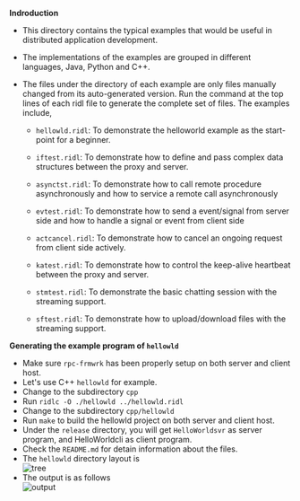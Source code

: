 **Indroduction**
* This directory contains the typical examples that would be useful in distributed application development.

* The implementations of the examples are grouped in different languages, Java, Python and C++.

* The files under the directory of each example are only files manually changed from its auto-generated version. Run the command at the top lines of each ridl file to generate the complete set of files. The examples include,

    * `hellowld.ridl`: To demonstrate the helloworld example as the start-point for a beginner. 

    * `iftest.ridl`: To demonstrate how to define and pass complex data structures between the proxy and server. 

    * `asynctst.ridl`: To demonstrate how to call remote procedure asynchronously and how to service a remote call asynchronously

    * `evtest.ridl`: To demonstrate how to send a event/signal from server side and how to handle a signal or event from client side

    * `actcancel.ridl`: To demonstrate how to cancel an ongoing request from client side actively.

    * `katest.ridl`: To demonstrate how to control the keep-alive heartbeat between the proxy and server.

    * `stmtest.ridl`: To demonstrate the basic chatting session with the streaming support.

    * `sftest.ridl`: To demonstrate how to upload/download files with the streaming support.

**Generating the example program of `hellowld`**
   * Make sure `rpc-frmwrk` has been properly setup on both server and client host.
   * Let's use C++ `hellowld` for example.
   * Change to the subdirectory `cpp`
   * Run `ridlc -O ./hellowld ../hellowld.ridl`
   * Change to the subdirectory `cpp/hellowld`
   * Run `make` to build the hellowld project on both server and client host.
   * Under the `release` directory, you will get `HelloWorldsvr` as server program, and HelloWorldcli as client program.
   * Check the `README.md` for detain information about the files.
   * The `hellowld` directory layout is   
   ![tree](https://github.com/zhiming99/rpc-frmwrk/blob/master/pics/hellowld-tree.png)
   * The output is as follows   
   ![output](https://github.com/zhiming99/rpc-frmwrk/blob/master/pics/hellowld.png)
